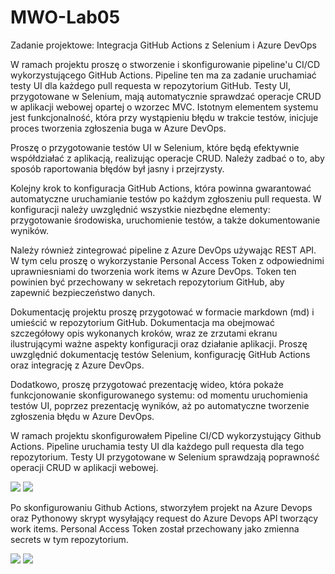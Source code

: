 # MWO-Lab05

Zadanie projektowe: Integracja GitHub Actions z Selenium i Azure DevOps

W ramach projektu proszę o stworzenie i skonfigurowanie pipeline'u CI/CD wykorzystującego GitHub Actions. Pipeline ten ma za zadanie uruchamiać testy UI dla każdego pull requesta w repozytorium GitHub. Testy UI, przygotowane w Selenium, mają automatycznie sprawdzać operacje CRUD w aplikacji webowej opartej o wzorzec MVC. Istotnym elementem systemu jest funkcjonalność, która przy wystąpieniu błędu w trakcie testów, inicjuje proces tworzenia zgłoszenia buga w Azure DevOps.

Proszę o przygotowanie testów UI w Selenium, które będą efektywnie współdziałać z aplikacją, realizując operacje CRUD. Należy zadbać o to, aby sposób raportowania błędów był jasny i przejrzysty.

Kolejny krok to konfiguracja GitHub Actions, która powinna gwarantować automatyczne uruchamianie testów po każdym zgłoszeniu pull requesta. W konfiguracji należy uwzględnić wszystkie niezbędne elementy: przygotowanie środowiska, uruchomienie testów, a także dokumentowanie wyników.

Należy również zintegrować pipeline z Azure DevOps używając REST API. W tym celu proszę o wykorzystanie Personal Access Token z odpowiednimi uprawniesniami do tworzenia work items w Azure DevOps. Token ten powinien być przechowany w sekretach repozytorium GitHub, aby zapewnić bezpieczeństwo danych.

Dokumentację projektu proszę przygotować w formacie markdown (md) i umieścić w repozytorium GitHub. Dokumentacja ma obejmować szczegółowy opis wykonanych kroków, wraz ze zrzutami ekranu ilustrującymi ważne aspekty konfiguracji oraz działanie aplikacji. Proszę uwzględnić dokumentację testów Selenium, konfigurację GitHub Actions oraz integrację z Azure DevOps.

Dodatkowo, proszę przygotować prezentację wideo, która pokaże funkcjonowanie skonfigurowanego systemu: od momentu uruchomienia testów UI, poprzez prezentację wyników, aż po automatyczne tworzenie zgłoszenia błędu w Azure DevOps.


W ramach projektu skonfigurowałem Pipeline CI/CD wykorzystujący Github Actions. Pipeline uruchamia testy UI dla każdego pull requesta dla tego repozytorium. Testy UI przygotowane w Selenium sprawdzają poprawność operacji CRUD w aplikacji webowej.

<img src="https://github.com/czaacza/MWO-Lab05/tree/master/img/crud.png">

<img src="https://github.com/czaacza/MWO-Lab05/tree/master/img/done.png">

Po skonfigurowaniu Github Actions, stworzyłem projekt na Azure Devops oraz Pythonowy skrypt wysyłający request do Azure Devops API tworzący work items. 
Personal Access Token został przechowany jako zmienna secrets w tym repozytorium.

<img src="https://github.com/czaacza/MWO-Lab05/tree/master/img/python.png">
<img src="https://github.com/czaacza/MWO-Lab05/tree/master/img/secrets.png">
